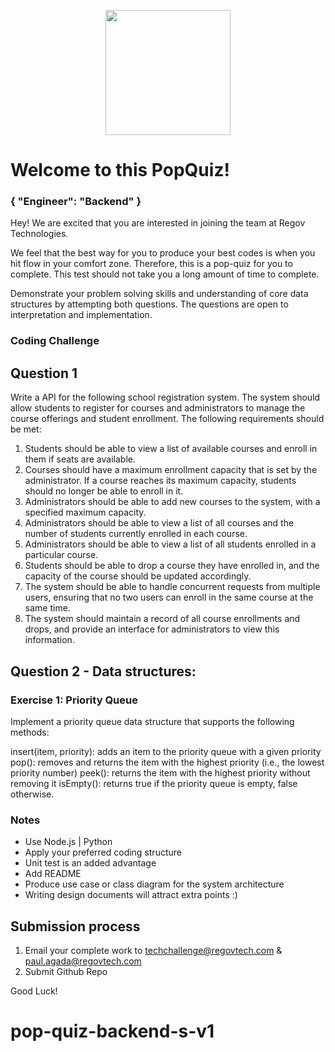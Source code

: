 <p align="center"> 
    <img src="https://regov-store.s3.ap-southeast-1.amazonaws.com/REGOV+Logo_CMYK.png" width="200" >
</p>

# Welcome to this PopQuiz!
### { "Engineer": "Backend" }

Hey! We are excited that you are interested in joining the team at Regov Technologies.

We feel that the best way for you to produce your best codes is when you hit flow in your comfort zone. Therefore, this is a pop-quiz for you to complete. This test should not take you a long amount of time to complete.

Demonstrate your problem solving skills and understanding of core data structures by attempting both questions. The questions are open to interpretation and implementation.

### Coding Challenge

## Question 1

Write a API for the following school registration system. The system should allow students to register for courses and administrators to manage the course offerings and student enrollment. The following requirements should be met:

1. Students should be able to view a list of available courses and enroll in them if seats are available.
2. Courses should have a maximum enrollment capacity that is set by the administrator. If a course reaches its maximum capacity, students should no longer be able to enroll in it.
3. Administrators should be able to add new courses to the system, with a specified maximum capacity.
4. Administrators should be able to view a list of all courses and the number of students currently enrolled in each course.
5. Administrators should be able to view a list of all students enrolled in a particular course.
6. Students should be able to drop a course they have enrolled in, and the capacity of the course should be updated accordingly.
7. The system should be able to handle concurrent requests from multiple users, ensuring that no two users can enroll in the same course at the same time.
8. The system should maintain a record of all course enrollments and drops, and provide an interface for administrators to view this information.


## Question 2 - Data structures:

### Exercise 1: Priority Queue

Implement a priority queue data structure that supports the following methods:

insert(item, priority): adds an item to the priority queue with a given priority
pop(): removes and returns the item with the highest priority (i.e., the lowest priority number)
peek(): returns the item with the highest priority without removing it
isEmpty(): returns true if the priority queue is empty, false otherwise.

### Notes

- Use Node.js | Python
- Apply your preferred coding structure
- Unit test is an added advantage
- Add README
- Produce use case or class diagram for the system architecture 
- Writing design documents will attract extra points :)


## Submission process

1. Email your complete work to techchallenge@regovtech.com & paul.agada@regovtech.com
2. Submit Github Repo

Good Luck!

# pop-quiz-backend-s-v1
